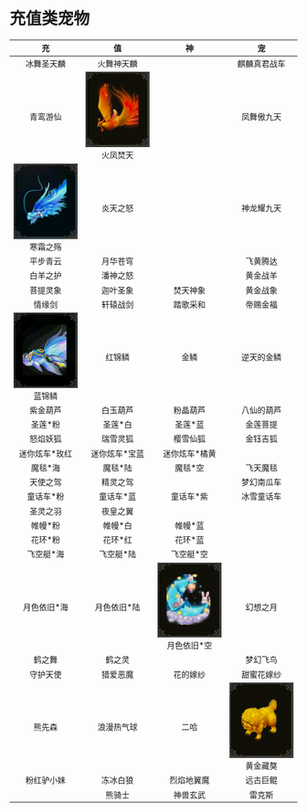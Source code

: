 # 充值类宠物

|                           充                           |                           值                           |                             神                             |                           宠                           |
| :----------------------------------------------------: | :----------------------------------------------------: | :--------------------------------------------------------: | :----------------------------------------------------: |
|                       冰舞圣天麟                       |                       火舞神天麟                       |                           <br/>                            |                      麒麟真君战车                      |
|                        青鸾游仙                        | ![](/static/images/game/chongwu/hfft.png)<br/>火凤焚天 |                           <br/>                            |                       凤舞傲九天                       |
| ![](/static/images/game/chongwu/hszs.png)<br/>寒霜之殇 |                        炎天之怒                        |                           <br/>                            |                       神龙耀九天                       |
|                        平步青云                        |                        月华苍穹                        |                           <br/>                            |                        飞黄腾达                        |
|                        白羊之护                        |                        潘神之怒                        |                           <br/>                            |                        黄金战羊                        |
|                        菩提灵象                        |                        迦叶圣象                        |                          焚天神象                          |                        黄金战象                        |
|                         情缘剑                         |                        轩辕战剑                        |                          踏歌采和                          |                        帝赐金福                        |
|  ![](/static/images/game/chongwu/ljl.png)<br/>蓝锦鳞   |                         红锦鳞                         |                            金鳞                            |                       逆天的金鳞                       |
|                        紫金葫芦                        |                        白玉葫芦                        |                          粉晶葫芦                          |                       八仙的葫芦                       |
|                        圣莲*粉                         |                        圣莲*白                         |                          圣莲*蓝                           |                        金莲菩提                        |
|                        怒焰妖狐                        |                        瑞雪灵狐                        |                          樱雪仙狐                          |                        金钰吉狐                        |
|                     迷你炫车*玫红                      |                     迷你炫车*宝蓝                      |                       迷你炫车*橘黄                        |                                                        |
|                        魔毯*海                         |                        魔毯*陆                         |                          魔毯*空                           |                        飞天魔毯                        |
|                        天使之驾                        |                        精灵之驾                        |                           <br/>                            |                       梦幻南瓜车                       |
|                       童话车*粉                        |                       童话车*蓝                        |                         童话车*紫                          |                       冰雪童话车                       |
|                        圣灵之羽                        |                        夜皇之翼                        |                           <br/>                            |                         <br/>                          |
|                        帷幔*粉                         |                        帷幔*白                         |                          帷幔*蓝                           |                         <br/>                          |
|                        花环*粉                         |                        花环*红                         |                          花环*蓝                           |                         <br/>                          |
|                       飞空艇*海                        |                       飞空艇*陆                        |                         飞空艇*空                          |                         <br/>                          |
|                      月色依旧*海                       |                      月色依旧*陆                       | ![](/static/images/game/chongwu/ysyjk.png)<br/>月色依旧*空 |                        幻想之月                        |
|                         鹤之舞                         |                         鹤之灵                         |                           <br/>                            |                        梦幻飞鸟                        |
|                        守护天使                        |                        猎爱恶魔                        |                          花的嫁纱                          |                       甜蜜花嫁纱                       |
|                         熊先森                         |                       浪漫热气球                       |                            二哈                            | ![](/static/images/game/chongwu/hjza.png)<br/>黄金藏獒 |
|                       粉红驴小妹                       |                        冻冰白狼                        |                         烈焰地翼魔                         |                        远古巨鲲                        |
|                         <br/>                          |                         熊骑士                         |                          神兽玄武                          |                         雷克斯                         |